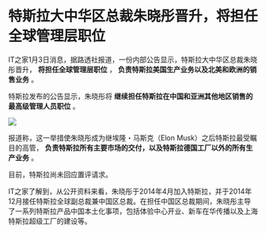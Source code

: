 # 特斯拉大中华区总裁朱晓彤晋升，将担任全球管理层职位

IT之家1月3日消息，据路透社报道，一份内部公告显示，特斯拉大中华区总裁朱晓彤晋升， **将担任全球管理层职位** ，
**负责特斯拉美国生产业务以及北美和欧洲的销售业务** 。

特斯拉发布的公告显示，朱晓彤将 **继续担任特斯拉在中国和亚洲其他地区销售的最高级管理人员职位** 。

![](https://inews.gtimg.com/newsapp_bt/0/15590724559/1000)

报道称，这一举措使朱晓彤成为继埃隆・马斯克（Elon Musk）之后特斯拉最受瞩目的高管，
**负责特斯拉所有主要市场的交付，以及特斯拉德国工厂以外的所有生产业务** 。

目前，特斯拉尚未回应置评请求。

IT之家了解到，从公开资料来看，朱晓彤于2014年4月加入特斯拉，并于2014年12月接任特斯拉全球副总裁兼中国区总裁。在担任中国区总裁期间，朱晓彤主导了一系列特斯拉产品中国本土化事项，包括体验中心开业、新车在华传播以及上海特斯拉超级工厂的建设等。

